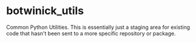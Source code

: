 # botwinick_utils
Common Python Utilities. This is essentially just a staging area for existing code that hasn't been sent to a more specific repository or package.
